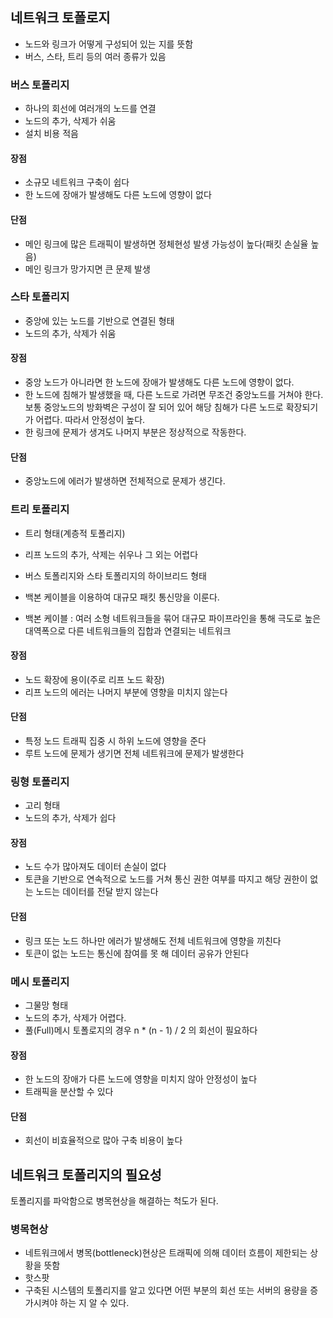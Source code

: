 ## 네트워크 토폴로지

- 노드와 링크가 어떻게 구성되어 있는 지를 뜻함
- 버스, 스타, 트리 등의 여러 종류가 있음

### 버스 토폴리지

- 하나의 회선에 여러개의 노드를 연결
- 노드의 추가, 삭제가 쉬움
- 설치 비용 적음

#### 장점

- 소규모 네트워크 구축이 쉽다
- 한 노드에 장애가 발생해도 다른 노드에 영향이 없다

#### 단점

- 메인 링크에 많은 트래픽이 발생하면 정체현성 발생 가능성이 높다(패킷 손실율 높음)
- 메인 링크가 망가지면 큰 문제 발생

### 스타 토폴리지

- 중앙에 있는 노드를 기반으로 연결된 형태
- 노드의 추가, 삭제가 쉬움

#### 장점

- 중앙 노드가 아니라면 한 노드에 장애가 발생해도 다른 노드에 영향이 없다.
- 한 노드에 침해가 발생했을 때, 다른 노드로 가려면 무조건 중앙노드를 거쳐야 한다. 보통 중앙노드의 방화벽은 구성이 잘 되어 있어 해당 침해가 다른 노드로 확장되기가 어렵다. 따라서 안정성이 높다.
- 한 링크에 문제가 생겨도 나머지 부분은 정상적으로 작동한다.

#### 단점

- 중앙노드에 에러가 발생하면 전체적으로 문제가 생긴다.

### 트리 토폴리지

- 트리 형태(계층적 토폴리지)
- 리프 노드의 추가, 삭제는 쉬우나 그 외는 어렵다
- 버스 토폴리지와 스타 토폴리지의 하이브리드 형태
- 백본 케이블을 이용하여 대규모 패킷 통신망을 이룬다.

- 백본 케이블 : 여러 소형 네트워크들을 묶어 대규모 파이프라인을 통해 극도로 높은 대역폭으로 다른 네트워크들의 집합과 연결되는 네트워크

#### 장점

- 노드 확장에 용이(주로 리프 노드 확장)
- 리프 노드의 에러는 나머지 부분에 영향을 미치지 않는다

#### 단점

- 특정 노드 트래픽 집중 시 하위 노드에 영향을 준다
- 루트 노드에 문제가 생기면 전체 네트워크에 문제가 발생한다

### 링형 토폴리지

- 고리 형태
- 노드의 추가, 삭제가 쉽다

#### 장점

- 노드 수가 많아져도 데이터 손실이 없다
- 토큰을 기반으로 연속적으로 노드를 거쳐 통신 권한 여부를 따지고 해당 권한이 없는 노드는 데이터를 전달 받지 않는다

#### 단점

- 링크 또는 노드 하나만 에러가 발생해도 전체 네트워크에 영향을 끼친다
- 토큰이 없는 노드는 통신에 참여를 못 해 데이터 공유가 안된다

### 메시 토폴리지

- 그물망 형태
- 노드의 추가, 삭제가 어렵다.
- 풀(Full)메시 토폴로지의 경우 n * (n - 1) / 2 의 회선이 필요하다

#### 장점

- 한 노드의 장애가 다른 노드에 영향을 미치지 않아 안정성이 높다
- 트래픽을 분산할 수 있다

#### 단점

- 회선이 비효율적으로 많아 구축 비용이 높다

## 네트워크 토폴리지의 필요성

토폴리지를 파악함으로 병목현상을 해결하는 척도가 된다.

### 병목현상

- 네트워크에서 병목(bottleneck)현상은 트래픽에 의해 데이터 흐름이 제한되는 상황을 뜻함 
- 핫스팟
- 구축된 시스템의 토폴리지를 알고 있다면 어떤 부분의 회선 또는 서버의 용량을 증가시켜야 하는 지 알 수 있다.

